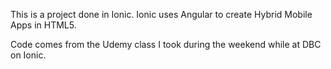 This is a project done in Ionic. Ionic uses Angular to create Hybrid Mobile Apps in HTML5.

Code comes from the Udemy class I took during the weekend while at DBC on Ionic.
